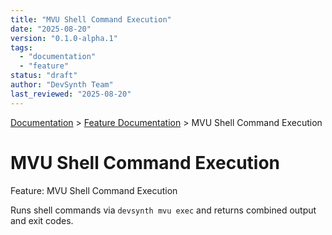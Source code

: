 ```yaml
---
title: "MVU Shell Command Execution"
date: "2025-08-20"
version: "0.1.0-alpha.1"
tags:
  - "documentation"
  - "feature"
status: "draft"
author: "DevSynth Team"
last_reviewed: "2025-08-20"
---
```

<div class="breadcrumbs">
<a href="../index.md">Documentation</a> &gt; <a href="index.md">Feature Documentation</a> &gt; MVU Shell Command Execution
</div>

# MVU Shell Command Execution

Feature: MVU Shell Command Execution

Runs shell commands via `devsynth mvu exec` and returns combined output and exit codes.
